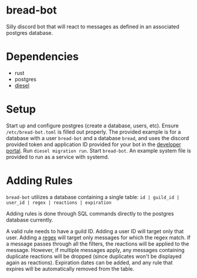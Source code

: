 # bread-bot

Silly discord bot that will react to messages as defined in an associated
postgres database.

# Dependencies

* rust
* postgres
* [diesel](https://diesel.rs/)

# Setup

Start up and configure postgres (create a database, users, etc). Ensure
`/etc/bread-bot.toml` is filled out properly. The provided example is for a
database with a user `bread-bot` and a database `bread`, and uses the discord
provided token and application ID provided for your bot in the [developer
portal](https://discord.com/developers/applications). Run `diesel migration
run`. Start `bread-bot`. An example system file is provided to run as a service
with systemd.

# Adding Rules

`bread-bot` utilizes a database containing a single table:
`id | guild_id | user_id | regex | reactions | expiration`

Adding rules is done through SQL commands directly to the postgres database
currently.

A valid rule needs to have a guild ID. Adding a user ID will target only that
user. Adding a [regex](https://docs.rs/regex/latest/regex/index.html#syntax)
will target only messages for which the regex match. If a message passes through
all the filters, the reactions will be applied to the message. However, if
multiple messages apply, any messages containing duplicate reactions will be
dropped (since duplicates won't be displayed again as reactions). Expiration
dates can be added, and any rule that expires will be automatically removed from
the table.

